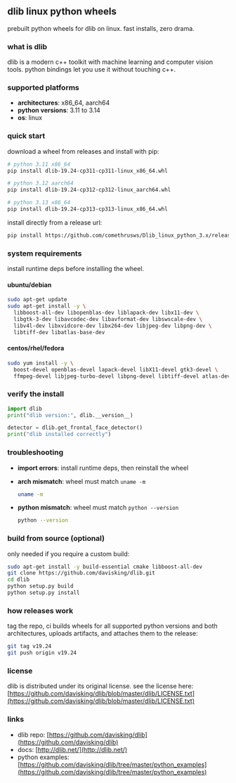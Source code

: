 ## dlib linux python wheels

prebuilt python wheels for dlib on linux. fast installs, zero drama.

### what is dlib

dlib is a modern c++ toolkit with machine learning and computer vision tools. python bindings let you use it without touching c++.

### supported platforms

- **architectures**: x86_64, aarch64  
- **python versions**: 3.11 to 3.14  
- **os**: linux

### quick start

download a wheel from releases and install with pip:

```bash
# python 3.11 x86_64
pip install dlib-19.24-cp311-cp311-linux_x86_64.whl

# python 3.12 aarch64
pip install dlib-19.24-cp312-cp312-linux_aarch64.whl

# python 3.13 x86_64
pip install dlib-19.24-cp313-cp313-linux_x86_64.whl
````

install directly from a release url:

```bash
pip install https://github.com/comethrusws/Dlib_linux_python_3.x/releases/download/manual-1/dlib-20.0.99-cp310-cp310-manylinux_2_39_x86_64.whl
```

### system requirements

install runtime deps before installing the wheel.

#### ubuntu/debian

```bash
sudo apt-get update
sudo apt-get install -y \
  libboost-all-dev libopenblas-dev liblapack-dev libx11-dev \
  libgtk-3-dev libavcodec-dev libavformat-dev libswscale-dev \
  libv4l-dev libxvidcore-dev libx264-dev libjpeg-dev libpng-dev \
  libtiff-dev libatlas-base-dev
```

#### centos/rhel/fedora

```bash
sudo yum install -y \
  boost-devel openblas-devel lapack-devel libX11-devel gtk3-devel \
  ffmpeg-devel libjpeg-turbo-devel libpng-devel libtiff-devel atlas-devel
```

### verify the install

```python
import dlib
print("dlib version:", dlib.__version__)

detector = dlib.get_frontal_face_detector()
print("dlib installed correctly")
```

### troubleshooting

* **import errors**: install runtime deps, then reinstall the wheel
* **arch mismatch**: wheel must match `uname -m`

  ```bash
  uname -m
  ```
* **python mismatch**: wheel must match `python --version`

  ```bash
  python --version
  ```

### build from source (optional)

only needed if you require a custom build:

```bash
sudo apt-get install -y build-essential cmake libboost-all-dev
git clone https://github.com/davisking/dlib.git
cd dlib
python setup.py build
python setup.py install
```

### how releases work

tag the repo, ci builds wheels for all supported python versions and both architectures, uploads artifacts, and attaches them to the release:

```bash
git tag v19.24
git push origin v19.24
```

### license

dlib is distributed under its original license. see the license here: [https://github.com/davisking/dlib/blob/master/dlib/LICENSE.txt](https://github.com/davisking/dlib/blob/master/dlib/LICENSE.txt)

### links

* dlib repo: [https://github.com/davisking/dlib](https://github.com/davisking/dlib)
* docs: [http://dlib.net/](http://dlib.net/)
* python examples: [https://github.com/davisking/dlib/tree/master/python_examples](https://github.com/davisking/dlib/tree/master/python_examples)
